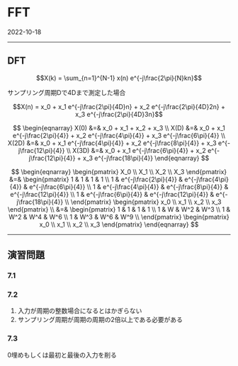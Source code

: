 # FFT
2022-10-18

---

## DFT

$$X(k) = \sum_{n=1}^{N-1} x(n) e^{-j\frac{2\pi}{N}kn}$$

サンプリング周期Dで4Dまで測定した場合

$$X(n) = x_0 + x_1 e^{-j\frac{2\pi}{4D}n} + x_2 e^{-j\frac{2\pi}{4D}2n} + x_3 e^{-j\frac{2\pi}{4D}3n}$$

$$
\begin{eqnarray}
X(0) &=& x_0 + x_1 + x_2 + x_3 \\
X(D) &=& x_0 + x_1 e^{-j\frac{2\pi}{4}} + x_2 e^{-j\frac{4\pi}{4}} + x_3 e^{-j\frac{6\pi}{4}} \\
X(2D) &=& x_0 + x_1 e^{-j\frac{4\pi}{4}} + x_2 e^{-j\frac{8\pi}{4}} + x_3 e^{-j\frac{12\pi}{4}} \\
X(3D) &=& x_0 + x_1 e^{-j\frac{6\pi}{4}} + x_2 e^{-j\frac{12\pi}{4}} + x_3 e^{-j\frac{18\pi}{4}}
\end{eqnarray}
$$

$$
\begin{eqnarray}
\begin{pmatrix}
X_0 \\
X_1 \\
X_2 \\
X_3
\end{pmatrix}
&=&
\begin{pmatrix}
1 & 1 & 1 & 1 \\
1 & e^{-j\frac{2\pi}{4}} & e^{-j\frac{4\pi}{4}} & e^{-j\frac{6\pi}{4}} \\
1 & e^{-j\frac{4\pi}{4}} & e^{-j\frac{8\pi}{4}} & e^{-j\frac{12\pi}{4}} \\
1 & e^{-j\frac{6\pi}{4}} & e^{-j\frac{12\pi}{4}} & e^{-j\frac{18\pi}{4}} \\
\end{pmatrix}
\begin{pmatrix}
x_0 \\
x_1 \\
x_2 \\
x_3
\end{pmatrix} \\
&=&
\begin{pmatrix}
1 & 1 & 1 & 1 \\
1 & W & W^2 & W^3 \\
1 & W^2 & W^4 & W^6 \\
1 & W^3 & W^6 & W^9 \\
\end{pmatrix}
\begin{pmatrix}
x_0 \\
x_1 \\
x_2 \\
x_3
\end{pmatrix}
\end{eqnarray}
$$

---

## 演習問題
### 7.1

### 7.2
1. 入力が周期の整数場合になるとはかぎらない
2. サンプリング周期が周期の周期の2倍以上である必要がある
### 7.3
0埋めもしくは最初と最後の入力を削る
